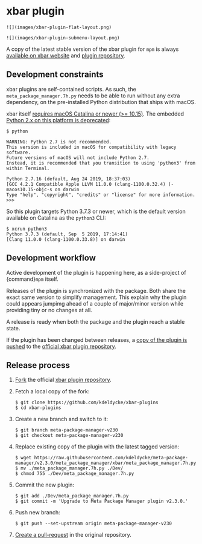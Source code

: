 # xbar plugin

``` {sidebar} Default layout
![](images/xbar-plugin-flat-layout.png)
```

``` {sidebar} Submenu layout
![](images/xbar-plugin-submenu-layout.png)
```

A copy of the latest stable version of the xbar plugin for `mpm` is always
[available on xbar
website](https://xbarapp.com/docs/plugins/Dev/meta_package_manager.7h.py.html)
and [plugin
repository](https://github.com/matryer/xbar-plugins/blob/master/Dev/meta_package_manager.7h.py).

## Development constraints

xbar plugins are self-contained scripts. As such, the
`meta_package_manager.7h.py` needs to be able to run without any extra
dependency, on the pre-installed Python distribution that ships with macOS.

xbar itself [requires macOS Catalina or newer (>=
10.15)](https://github.com/matryer/xbar/blame/2d063e0e46a0e427aedef62dc047b0065602cd40/README.md#L9).
The embedded [Python 2.x on this platform is
deprecated](https://developer.apple.com/documentation/macos-release-notes/macos-catalina-10_15-release-notes):

``` shell-session
$ python

WARNING: Python 2.7 is not recommended.
This version is included in macOS for compatibility with legacy software.
Future versions of macOS will not include Python 2.7.
Instead, it is recommended that you transition to using 'python3' from within Terminal.

Python 2.7.16 (default, Aug 24 2019, 18:37:03)
[GCC 4.2.1 Compatible Apple LLVM 11.0.0 (clang-1100.0.32.4) (-macos10.15-objc-s on darwin
Type "help", "copyright", "credits" or "license" for more information.
>>>
```

So this plugin targets Python 3.7.3 or newer, which is the default version
available on Catalina as the `python3` CLI:

``` shell-session
$ xcrun python3
Python 3.7.3 (default, Sep  5 2019, 17:14:41)
[Clang 11.0.0 (clang-1100.0.33.8)] on darwin
```

## Development workflow

Active development of the plugin is happening here, as a side-project of
{command}`mpm` itself.

Releases of the plugin is synchronized with the package. Both share the exact
same version to simplify management. This explain why the plugin could appears
jumpimg ahead of a couple of major/minor version while providing tiny or no
changes at all.

A release is ready when both the package and the plugin reach a stable state.

If the plugin has been changed between releases, a [copy of the plugin is
pushed](https://github.com/matryer/xbar-plugins/pulls?q=is%3Apr%20%22Meta%20Package%20Manager%22)
to the [official xbar plugin
repository](https://github.com/matryer/xbar-plugins/blob/master/Dev/meta_package_manager.7h.py).

## Release process

1.  [Fork](https://help.github.com/articles/fork-a-repo/) the official [xbar
    plugin repository](https://github.com/matryer/xbar-plugins).

2.  Fetch a local copy of the fork:

    ``` shell-session
    $ git clone https://github.com/kdeldycke/xbar-plugins
    $ cd xbar-plugins
    ```

3.  Create a new branch and switch to it:

    ``` shell-session
    $ git branch meta-package-manager-v230
    $ git checkout meta-package-manager-v230
    ```

4.  Replace existing copy of the plugin with the latest tagged version:

    ``` shell-session
    $ wget https://raw.githubusercontent.com/kdeldycke/meta-package-manager/v2.3.0/meta_package_manager/xbar/meta_package_manager.7h.py
    $ mv ./meta_package_manager.7h.py ./Dev/
    $ chmod 755 ./Dev/meta_package_manager.7h.py
    ```

5.  Commit the new plugin:

    ``` shell-session
    $ git add ./Dev/meta_package_manager.7h.py
    $ git commit -m 'Upgrade to Meta Package Manager plugin v2.3.0.'
    ```

6.  Push new branch:

    ``` shell-session
    $ git push --set-upstream origin meta-package-manager-v230
    ```

7.  [Create a
    pull-request](https://help.github.com/articles/creating-a-pull-request/) in
    the original repository.

